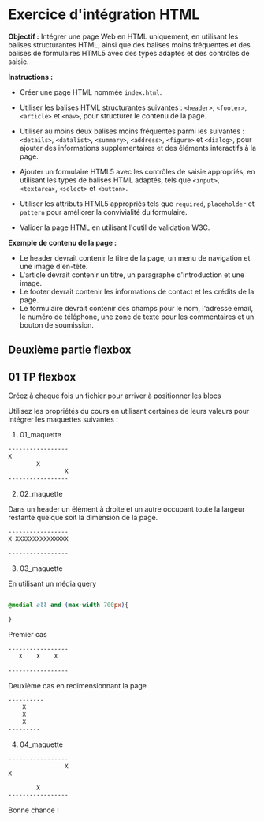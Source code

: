 # Exercice d'intégration HTML

**Objectif :** Intégrer une page Web en HTML uniquement, en utilisant les balises structurantes HTML, ainsi que des balises moins fréquentes et des balises de formulaires HTML5 avec des types adaptés et des contrôles de saisie.

**Instructions :**

- Créer une page HTML nommée `index.html`.
- Utiliser les balises HTML structurantes suivantes : `<header>`, `<footer>`, `<article>` et `<nav>`, pour structurer le contenu de la page.

- Utiliser au moins deux balises moins fréquentes parmi les suivantes : `<details>`, `<datalist>`, `<summary>`, `<address>`, `<figure>` et `<dialog>`, pour ajouter des informations supplémentaires et des éléments interactifs à la page.

- Ajouter un formulaire HTML5 avec les contrôles de saisie appropriés, en utilisant les types de balises HTML adaptés, tels que `<input>`, `<textarea>`, `<select>` et `<button>`.

- Utiliser les attributs HTML5 appropriés tels que `required`, `placeholder` et `pattern` pour améliorer la convivialité du formulaire.

- Valider la page HTML en utilisant l'outil de validation W3C.

**Exemple de contenu de la page :**

- Le header devrait contenir le titre de la page, un menu de navigation et une image d'en-tête.
- L'article devrait contenir un titre, un paragraphe d'introduction et une image.
- Le footer devrait contenir les informations de contact et les crédits de la page.
- Le formulaire devrait contenir des champs pour le nom, l'adresse email, le numéro de téléphone, une zone de texte pour les commentaires et un bouton de soumission.


## Deuxième partie flexbox


## 01 TP flexbox

Créez à chaque fois un fichier pour arriver à positionner les blocs

Utilisez les propriétés du cours en utilisant certaines de leurs valeurs pour intégrer les maquettes suivantes :

1. 01_maquette

```txt
-----------------
X
        X
                X
-----------------
```

2. 02_maquette

Dans un header un élément à droite et un autre occupant toute la largeur restante quelque soit la dimension de la page.

```txt
-----------------
X XXXXXXXXXXXXXXX

-----------------
```

3. 03_maquette

En utilisant un média query 

```css

@medial all and (max-width 700px){

}
```

Premier cas

```txt
-----------------
   X    X    X

-----------------
```

Deuxième cas en redimensionnant la page

```txt
----------
    X
    X
    X
---------
```

4. 04_maquette

```txt
-----------------
                X
X

        X
-----------------
```

Bonne chance !

